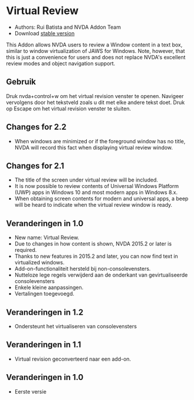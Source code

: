 # Virtual Review #

* Authors: Rui Batista and NVDA Addon Team
* Download [stable version][1]

This Addon allows NVDA users to review a Window content in a text box,
similar to window virtualization of JAWS for Windows.  Note, however, that
this is just a convenience for users and does not replace NVDA's excellent
review modes and object navigation support.

## Gebruik ##

Druk nvda+control+w om het virtual revision venster te openen. Navigeer
vervolgens door het tekstveld zoals u dit met elke andere tekst doet. Druk
op Escape om het virtual revision venster te sluiten.

## Changes for 2.2

* When windows are minimized or if the foreground window has no title, NVDA
  will record this fact when displaying virtual review window.

## Changes for 2.1

* The title of the screen under virtual review will be included.
* It is now possible to review contents of Universal Windows Platform (UWP)
  apps in Windows 10 and most modern apps in Windows 8.x.
* When obtaining screen contents for modern and universal apps, a beep will
  be heard to indicate when the virtual review window is ready.

## Veranderingen in 1.0

* New name: Virtual Review.
* Due to changes in how content is shown, NVDA 2015.2 or later is required.
* Thanks to new features in 2015.2 and later, you can now find text in
  virtualized windows.
* Add-on-functionaliteit hersteld bij non-consolevensters.
* Nutteloze lege regels verwijderd aan de onderkant van gevirtualiseerde
  consolevensters
* Enkele kleine aanpassingen.
* Vertalingen toegevoegd.

## Veranderingen in 1.2

* Ondersteunt het virtualiseren van consolevensters

## Veranderingen in 1.1

* Virtual revision geconverteerd naar een add-on.

## Veranderingen in 1.0

* Eerste versie

[1]: https://github.com/ruifontes/virtualReview/releases/download/2024.03.24/virtualRevision-2024.03.24.nvda-addon
